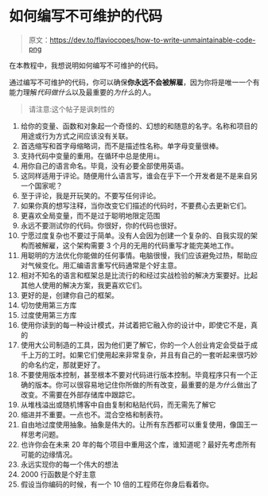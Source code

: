 # 如何编写不可维护的代码

> 原文：<https://dev.to/flaviocopes/how-to-write-unmaintainable-code-png>

在本教程中，我想说明如何编写不可维护的代码。

通过编写不可维护的代码，你可以确保**你永远不会被解雇**，因为你将是唯一一个有能力理解*代码做什么*以及最重要的*为什么*的人。

> 请注意:这个帖子是讽刺性的

1.  给你的变量、函数和对象起一个奇怪的、幻想的和随意的名字。名称和项目的用途或行为方式之间应该没有关联。
2.  首选缩写和首字母缩略词，而不是描述性名称。单字母变量很棒。
3.  支持代码中变量的重用。在循环中总是使用`i`。
4.  用你自己的语言命名。毕竟，没有必要全部使用英语。
5.  这同样适用于评论。随便用什么语言写，谁会在乎下一个开发者是不是来自另一个国家呢？
6.  至于评论，我是开玩笑的。不要写任何评论。
7.  如果你真的想写注释，当你改变它们描述的代码时，不要费心去更新它们。
8.  更喜欢全局变量，而不是过于聪明地限定范围
9.  永远不要测试你的代码。你很好，你的代码也很好。
10.  宁愿过度复杂也不要过于简单。没有人会因为创建一个复杂的、自我实现的架构而被解雇，这个架构需要 3 个月的无用的代码重写才能完美地工作。
11.  用聪明的方法优化你能做的任何事情。电脑很慢，我们应该避免过热，帮助应对气候变化。用汇编语言重写代码通常是个好主意。
12.  相对不知名的语言和框架总是比流行的和经过实战检验的解决方案要好。比起其他人使用的解决方案，我更喜欢它们。
13.  更好的是，创建你自己的框架。
14.  切勿使用第三方库
15.  过度使用第三方库
16.  使用你读到的每一种设计模式，并试着把它融入你的设计中，即使它不是，真的
17.  使用大公司制造的工具，因为他们更了解它，你的一个人创业肯定会受益于成千上万的工时。如果它们使用起来非常复杂，并且有自己的一套听起来很巧妙的命名约定，那就更好了。
18.  不要使用版本控制，甚至根本不要对代码进行版本控制。毕竟程序只有一个正确的版本。你可以很容易地记住你所做的所有改变，最重要的是*为什么*做出了改变。不需要在外部存储库中跟踪它。
19.  从堆栈溢出或随机博客中自由复制和粘贴代码，而无需先了解它
20.  缩进并不重要。一点也不。混合空格和制表符。
21.  自由地过度使用抽象。抽象是伟大的。让所有东西都可以重复使用，像国王一样思考问题。
22.  也许你会在未来 20 年的每个项目中重用这个库，谁知道呢？最好先考虑所有可能的边缘情况。
23.  永远实现你的每一个伟大的想法
24.  2000 行函数是个好主意
25.  假设当你编码的时候，有一个 10 倍的工程师在你身后看着你。